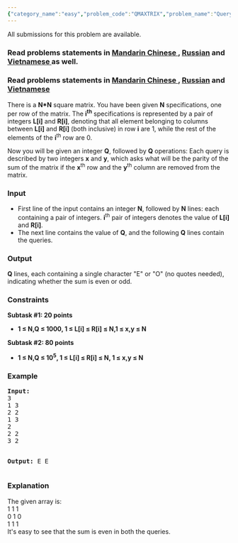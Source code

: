 ```yaml
---
{"category_name":"easy","problem_code":"QMAXTRIX","problem_name":"Query over Matrix","languages_supported":{"0":"ADA","1":"ASM","2":"BASH","3":"BF","4":"C","5":"C99 strict","6":"CAML","7":"CLOJ","8":"CLPS","9":"CPP 4.3.2","10":"CPP 4.9.2","11":"CPP14","12":"CS2","13":"D","14":"ERL","15":"FORT","16":"FS","17":"GO","18":"HASK","19":"ICK","20":"ICON","21":"JAVA","22":"JS","23":"LISP clisp","24":"LISP sbcl","25":"LUA","26":"NEM","27":"NICE","28":"NODEJS","29":"PAS fpc","30":"PAS gpc","31":"PERL","32":"PERL6","33":"PHP","34":"PIKE","35":"PRLG","36":"PYPY","37":"PYTH","38":"PYTH 3.4","39":"RUBY","40":"SCALA","41":"SCM chicken","42":"SCM guile","43":"SCM qobi","44":"ST","45":"TCL","46":"TEXT","47":"WSPC"},"max_timelimit":1,"source_sizelimit":50000,"problem_author":"amitpandeykgp","problem_tester":"pushkarmishra","date_added":"3-11-2015","tags":{"0":"amitpandeykgp","1":"implementation","2":"ltime30","3":"precomputation"},"editorial_url":"http://discuss.codechef.com/problems/QMAXTRIX","time":{"view_start_date":1448785800,"submit_start_date":1448785800,"visible_start_date":1448785800,"end_date":1735669800},"layout":"problem"}
---
```

<span class="solution-visible-txt">All submissions for this problem are available.</span><h3> Read problems statements in <a target="_blank" href="http://www.codechef.com/download/translated/LTIME31/mandarin/SVNTR.pdf">Mandarin Chinese </a>, <a target="_blank" href="http://www.codechef.com/download/translated/LTIME31/russian/SVNTR.pdf">Russian</a> and <a target="_blank" href="http://www.codechef.com/download/translated/LTIME31/vietnamese/SVNTR.pdf">Vietnamese </a> as well.</h3>


<h3> Read problems statements in <a target="_blank" href="http://www.codechef.com/download/translated/LTIME30/mandarin/QMAXTRIX.pdf">Mandarin Chinese </a>, <a target="_blank" href="http://www.codechef.com/download/translated/LTIME30/russian/QMAXTRIX.pdf">Russian</a> and <a target="_blank" href="http://www.codechef.com/download/translated/LTIME30/vietnamese/QMAXTRIX.pdf"> Vietnamese</a></h3>


<p>
There is a <b>N*N</b> square matrix. You have been given <b>N</b> specifications, one per row of the matrix. The <b>i<sup>th</sup></b> specifications is represented by a pair of integers <b>L[i]</b> and <b>R[i]</b>, denoting that all element belonging to columns between <b>L[i]</b> and <b>R[i]</b> (both inclusive) in row <b>i</b> are 1, while the rest of the elements of the <b>i</b><sup>th</sup> row are 0.<br>
</p>
<p>
Now you will be given an integer <b>Q</b>, followed by <b>Q</b> operations: Each query is described by two integers <b>x</b> and <b>y</b>, which asks what will be the parity of the sum of the matrix if the <b>x</b><sup>th</sup> row and the <b>y</b><sup>th</sup> column are removed from the matrix. 
</p>

<h3>Input</h3>
<p>
<ul>
<li>
First line of the input contains an integer <b>N</b>, followed by <b>N</b> lines: each containing a pair of integers. <b>i</b><sup>th</sup> pair of integers denotes the value of <b>L[i]</b> and <b>R[i]</b>.
</li>
<li>
The next line contains the value of <b>Q</b>, and the following <b>Q</b> lines contain the queries. 
</li>
</ul>
</p>


<h3>Output</h3>
<p>
<b>Q</b> lines, each containing a single character "E" or "O" (no quotes needed), indicating whether the sum is even or odd.
</p>

<h3>Constraints</h3>
<p>
<b>Subtask #1: 20 points</b>
<ul>
	<li><b>1 ≤ N,Q ≤ 1000, 1 ≤ L[i] ≤ R[i] ≤ N,1 ≤ x,y ≤ N  </b></li>
</ul>
</p>
<p>
<b>Subtask #2: 80 points</b>
<ul>
	<li><b>1 ≤ N,Q ≤ 10<sup>5</sup>, 1 ≤ L[i] ≤ R[i] ≤ N, 1 ≤ x,y ≤ N  </b></li>
</ul>
</p>

<h3>Example</h3>
<pre><b>Input:</b>
3
1 3
2 2
1 3
2
2 2
3 2

<b>Output:</b>
E
E
</pre>

<h3>Explanation</h3>
<p>The given array is:<br/>
1 1 1<br/>
0 1 0<br/>
1 1 1<br/>
It's easy to see that the sum is even in both the queries.
</p>